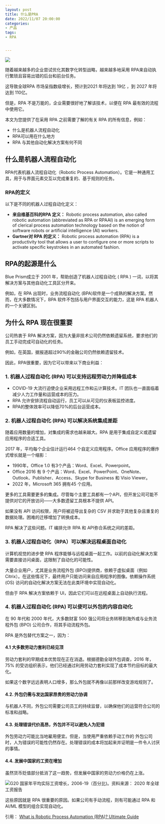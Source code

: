 ```yaml
---
layout: post
title: 什么是PRA
date: 2022/11/07 20:00:00
categories:
- 产品
tags:
- RPA


---
```


![](https://pics.naaln.com/blog/2022-11-15-931061.jpeg-basicBlog)

随着越来越多的企业尝试优化其数字化转型战略，越来越多地采用 RPA来自动执行繁琐且容易出错的后台和前台任务。

这导致全球RPA 市场呈指数级增长，预计到2021 年将达到 19亿 ，到 2027 年将达到 110亿。

但是，RPA 不是万能的，企业需要很好地了解该技术，以便在 RPA 最有效的流程中使用它。

本文为您提供了在采用 RPA 之前需要了解的有关 RPA 的所有信息，例如：

* 什么是机器人流程自动化
* RPA可以用在什么地方
* RPA 与其他自动化解决方案有何不同

## 什么是机器人流程自动化

RPA代表机器人流程自动化（Robotic Process Automation）。它是一种通用工具，用于与界面元素交互以完成重复的、基于规则的任务。

### RPA的定义

以下是不同的机器人过程自动化定义：

* **来自维基百科的RPA 定义：** Robotic process automation, also called robotic automation (abbreviated as RPA or RPAAI) is an emerging form of clerical process automation technology based on the notion of software robots or artificial intelligence (AI) workers.
* **Gartner对 RPA 的定义：** Robotic process automation (RPA) is a productivity tool that allows a user to configure one or more scripts to activate specific keystrokes in an automated fashion.

## RPA的起源是什么

Blue Prism成立于 2001 年，帮助创造了机器人过程自动化 ( RPA ) 一词，以将其解决方案与其他自动化工具区分开来。

例如，在 RPA 出现时，业务流程自动化 (BPA)软件是一个成熟的解决方案。然而，在大多数情况下，BPA 软件不包括与用户界面交互的能力，这是 RPA 机器人的一个关键区别。

## 为什么 RPA 现在很重要

公司热衷于 RPA 解决方案，因为大量非技术公司仍然依赖遗留系统，要求他们的员工手动完成可自动化的任务。

例如，在英国，据报道超过90%的金融公司仍然依赖遗留技术。

因此，RPA很重要，因为它可以带来以下商业利益：

### 1. 机器人过程自动化 (RPA) 可以支持远程劳动力并降低成本

* COVID-19 大流行迫使企业采用远程工作和云计算技术。IT 团队也一直面临着减少人力工作量和运营成本的压力。
* RPA 允许安排流程自动运行，员工可以从可见的仪表板监控进度。
* RPA的整体效率可以降低70%的后台运营成本。

### 2. 机器人过程自动化 (RPA) 可以解决系统集成差距

随着应用数量的增加，对集成的需求也越来越大。RPA 是用于集成自定义或遗留应用程序的合适工具。

2017 年，平均每个企业估计运行464 个自定义应用程序。Office 应用程序的爆炸式增长就是一个缩影：

* 1990年，Office 1.0 有3个产品：Word、Excel、Powerpoint。
* Office 2016 有 9 个产品：Word、Excel、PowerPoint、OneNote、Outlook、Publisher、Access、Skype for Business 和 Visio Viewer。
* 2022 年，Microsoft 365 拥有45 个应用。

更多的工具需要更多的集成。尽管每个主要工具都有一个API，但开发公司可能不提供对它的开放访问——大多数遗留工具根本不提供 API。

如果没有 API 访问权限，用户将被迫导出复杂的 CSV 并求助于其他复杂且重复的数据处理。困难的迁移增加了转换成本。

RPA 解决了这些问题。IT 编排允许 RPA 和 API弥合系统之间的差距。

### 3. 机器人过程自动化（RPA）可以解决远程桌面自动化
计算机视觉的进步使 RPA 程序能够与远程桌面一起工作。以前的自动化解决方案需要直接访问桌面，这限制了自动化的可能性。

大量企业用户，尤其是业务流程外包 (BPO)提供商，依赖于虚拟桌面（例如 Citrix）。在这些情况下，最终用户只能访问来自应用程序的图像。依赖操作系统 (OS) 访问的自动化解决方案无法在此类环境中实现自动化。

但由于 RPA 解决方案依赖于 UI，因此它们可以在远程桌面上自动执行流程。

### 4. 机器人过程自动化 (RPA) 可以使可以外包的内容自动化

在 90 年代和 2000 年代，大多数财富 500 强公司将业务转移到海外或与业务流程外包 (BPO) 公司合作，将其手动流程外包。

RPA 是外包替代方案之一，因为：

#### 4.1 大多数劳动力套利已经见顶

劳动力套利的早期成本优势现在正在消退。根据德勤全球外包调查，2016 年，75% 的受访组织表示，他们已经通过利用劳动力套利实现了成本节约目标的最大化。

如果这个数字远远表明人口增多，那么外包就不再像以前那样改变游戏规则了。

#### 4.2. 外包仍需与发达国家昂贵的劳动力协调
与机器人不同，外包公司需要公司员工的持续监督，以确保他们的运营符合公司的标准和战略。

#### 4.3. 处理错误代价高昂，外包并不可以避免人为犯错
外包劳动力可能比当地雇用便宜。但是，当使用严重依赖手动工作的 外包公司时，人为错误的可能性仍然存在。处理错误的成本将加起来并证明是一件令人讨厌的事情。

#### 4.4. 发展中国家的工资在增加
虽然货币贬值部分抵消了这一趋势，但发展中国家的劳动力价格仍在上涨。

![G20 国家年平均实际工资增长，2006-19（百分比)。资料来源： 2020 年全球工资报告](https://pics.naaln.com/blog/2022-11-15-206bd1.jpeg-basicBlog)

这些原因就是 RPA 很重要的原因。如果公司有手动流程，则有可能通过 RPA 和 AI/ML 模型的组合实现自动化。

引用：
[What is Robotic Process Automation (RPA)? Ultimate Guide](https://research.aimultiple.com/rpa/)